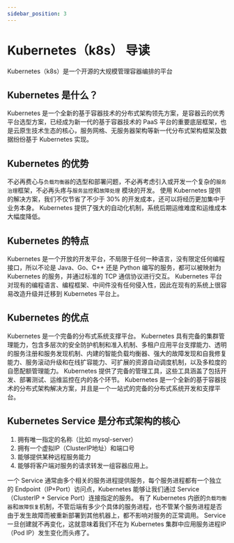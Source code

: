```yaml
---
sidebar_position: 3
---
```


# Kubernetes（k8s） 导读

Kubernetes（k8s）是一个开源的大规模管理容器编排的平台

## Kubernetes 是什么？

Kubernetes 是一个全新的基于容器技术的分布式架构领先方案，是容器云的优秀平台选型方案，已经成为新一代的基于容器技术的 PaaS
平台的重要底层框架，也是云原生技术生态的核心，服务网格、无服务器架构等新一代分布式架构框架及数据纷纷基于 Kubernetes 实现。

## Kubernetes 的优势

不必再费心与`负载均衡器`的选型和部署问题，不必再考虑引入或开发一个复杂的`服务治理`框架，不必再头疼与`服务监控`和`故障处理`
模块的开发。
使用 Kubernetes 提供的解决方案，我们不仅节省了不少于 30% 的开发成本，还可以将经历更加集中于业务本身。
Kubernetes 提供了强大的自动化机制，系统后期运维难度和运维成本大幅度降低。

## Kubernetes 的特点

Kubernetes 是一个开放的开发平台，不局限于任何一种语言，没有限定任何编程接口，所以不论是 Java、Go、C++ 还是 Python
编写的服务，都可以被映射为 Kubernetes 的服务，并通过标准的 TCP 通信协议进行交互。
Kubernetes 平台对现有的编程语言、编程框架、中间件没有任何侵入性，因此在现有的系统上很容易改造升级并迁移到 Kubernetes 平台上。

## Kubernetes 的优点

Kubernetes 是一个完备的分布式系统支撑平台。
Kubernetes
具有完备的集群管理能力，包含多层次的安全防护机制和准入机制、多租户应用平台支撑能力、透明的服务注册和服务发现机制、内建的智能负载均衡器、强大的故障发现和自我修复能力、服务滚动升级和在线扩容能力、可扩展的资源自动调度机制，以及多粒度的自愿配额管理能力。
Kubernetes 提供了完备的管理工具，这些工具涵盖了包括开发、部署测试、运维监控在内的各个环节。
Kubernetes 是一个全新的基于容器技术的分布式架构解决方案，并且是一个一站式的完备的分布式系统开发和支撑平台。

## Kubernetes Service 是分布式架构的核心

1. 拥有唯一指定的名称（比如 mysql-server）
2. 拥有一个虚拟IP（ClusterIP地址）和端口号
3. 能够提供某种远程服务能力
4. 能够将客户端对服务的请求转发一组容器应用上。

一个 Service 通常由多个相关的服务进程提供服务，每个服务进程都有一个独立的 Endpoint（IP+Port）访问点，Kubernetes 能够让我们通过
Service（ClusterIP + Service Port）连接指定的服务。
有了 Kubernetes 内嵌的`负载均衡器`和`故障恢复`机制，不管后端有多少个具体的服务进程，也不管某个服务进程是否由于发生故障而被重新部署到其他机器上，都不影响对服务的正常调用。
Service 一旦创建就不再变化，这就意味着我们不在为 Kubernetes 集群中应用服务进程IP（Pod IP）发生变化而头疼了。
